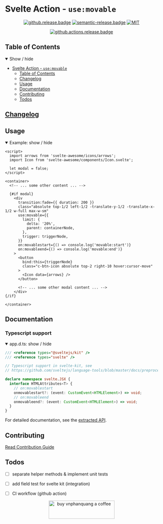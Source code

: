 # Svelte Action - `use:movable`

<div align="center">

[![github.release.badge]][github.release] [![semantic-release.badge]][semantic-release] [![MIT][license.badge]][license]

[![github.actions.release.badge]][github.actions.release]

</div>

## Table of Contents

<details open>
  <summary>Show / hide</summary>

- [Svelte Action - `use:movable`](#svelte-action---usemovable)
  - [Table of Contents](#table-of-contents)
  - [Changelog](#changelog)
  - [Usage](#usage)
  - [Documentation](#documentation)
  - [Contributing](#contributing)
  - [Todos](#todos)

</details>

## [Changelog][github.changelog]

## Usage

<details open>
  <summary>Example: show / hide</summary>

```svelte
<script>
  import arrows from 'svelte-awesome/icons/arrows';
  import Icon from 'svelte-awesome/components/Icon.svelte';

  let modal = false;
</script>

<container>
  <!-- ... some other content ... -->

  {#if modal}
    <div
      transition:fade={{ duration: 200 }}
      class="absolute top-1/2 left-1/2 -translate-y-1/2 -translate-x-1/2 w-full max-w-sm"
      use:movable={{
        limit: {
          delta: '20%',
          parent: containerNode,
        },
        trigger: triggerNode,
      }}
      on:movablestart={() => console.log('movable:start')}
      on:movableend={() => console.log('movable:end')}
    >
      <button
        bind:this={triggerNode}
        class="c-btn-icon absolute top-2 right-10 hover:cursor-move"
      >
        <Icon data={arrows} />
      </button>

      <!-- ... some other modal content ... -->
    </div>
{/if}

</container>
```

</details>

## Documentation

### Typescript support

<details open>
  <summary> app.d.ts: show / hide </summary>

```typescript
/// <reference types="@sveltejs/kit" />
/// <reference types="svelte" />

// Typescript support in svelte-kit, see
// https://github.com/sveltejs/language-tools/blob/master/docs/preprocessors/typescript.md#im-using-an-attributeevent-on-a-dom-element-and-it-throws-a-type-error

declare namespace svelte.JSX {
  interface HTMLAttributes<T> {
    // on:movablestart
    onmovablestart?: (event: CustomEvent<HTMLElement>) => void;
    // on:movableend
    onmovableend?: (event: CustomEvent<HTMLElement>) => void;
  }
}
```

</details>

For detailed documentation, see the [extracted API][github.api].

## Contributing

[Read Contribution Guide][github.contributing]

## Todos

- [ ] separate helper methods & implement unit tests
- [ ] add field test for svelte kit (integration)

- [ ] CI workflow (github action)
    <br />
<div align="center">

</div>

<p align="center">
  <a href="https://www.buymeacoffee.com/vnphanquang" target="_blank">
    <img
      src="https://cdn.buymeacoffee.com/buttons/v2/default-yellow.png"
      height="60"
      width="217"
      alt="buy vnphanquang a coffee"
    />
  </a>
</p>

<!-- github specifics -->

[github.actions.release.badge]: https://github.com/vnphanquang/svelte-action-movable/actions/workflows/release.yaml/badge.svg
[github.actions.release]: https://github.com/vnphanquang/svelte-action-movable/actions/workflows/release.yaml
[github.release.badge]: https://img.shields.io/github/v/release/vnphanquang/svelte-action-movable
[github.release]: https://github.com/vnphanquang/svelte-action-movable/releases
[github.changelog]: ./CHANGELOG
[github.contributing]: ./CONTRIBUTING
[github.issues]: https://github.com/vnphanquang/svelte-action-movable/issues?q=
[github.api]: ./api/docs/index.md

<!-- heading badge -->

[semantic-release]: https://github.com/semantic-release/semantic-release
[semantic-release.badge]: https://img.shields.io/badge/%20%20%F0%9F%93%A6%F0%9F%9A%80-semantic--release-e10079.svg
[tweet]: https://img.shields.io/twitter/url?style=social&url=https%3A%2F%2Fgithub.com%2vnphanquang%2Fsvelte-action-movable
[tweet.url]: https://twitter.com/intent/tweet?text=svelte-movable%3A%20move%20a%20node%20on%20mousedown%0Ahttps%3A%2F%2Fgithub.com%2Fvnphanquang%2Fsvelte-action-movable
[license.badge]: https://img.shields.io/badge/license-MIT-blue.svg
[license]: ./LICENSE
